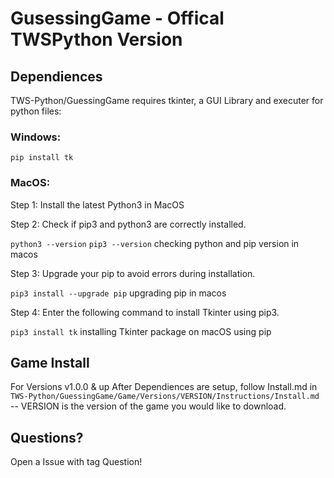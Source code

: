 # GusessingGame - Offical TWSPython Version 
## Dependiences
TWS-Python/GuessingGame requires tkinter, a GUI Library and executer for python files:
### Windows:
`pip install tk`
### MacOS: 
Step 1: Install the latest Python3 in MacOS

Step 2: Check if pip3 and python3 are correctly installed.

`python3 --version`
`pip3 --version`
checking python and pip version in macos

Step 3: Upgrade your pip to avoid errors during installation.

`pip3 install --upgrade pip`
upgrading pip in macos

Step 4: Enter the following command to install Tkinter using pip3.

`pip3 install tk`
installing Tkinter package on macOS using pip

## Game Install
For Versions v1.0.0 & up
After Dependiences are setup, follow Install.md in `TWS-Python/GuessingGame/Game/Versions/VERSION/Instructions/Install.md` -- VERSION is the version of the game you would like to download.

## Questions?
Open a Issue with tag Question!
